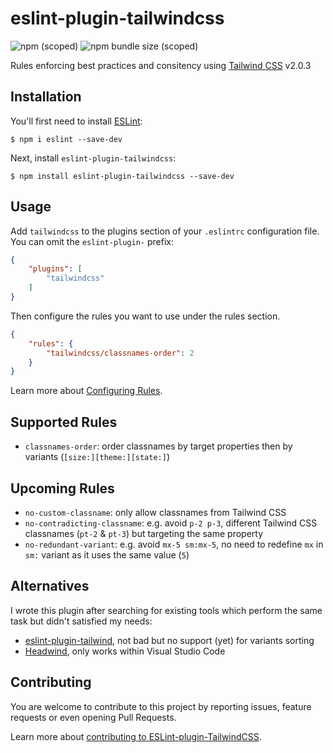 # eslint-plugin-tailwindcss
![npm (scoped)](https://img.shields.io/npm/v/eslint-plugin-tailwindcss?style=for-the-badge) ![npm bundle size (scoped)](https://img.shields.io/npm/l/eslint-plugin-tailwindcss?style=for-the-badge)

Rules enforcing best practices and consitency using [Tailwind CSS](https://tailwindcss.com/) v2.0.3

## Installation

You'll first need to install [ESLint](http://eslint.org):

```
$ npm i eslint --save-dev
```

Next, install `eslint-plugin-tailwindcss`:

```
$ npm install eslint-plugin-tailwindcss --save-dev
```


## Usage

Add `tailwindcss` to the plugins section of your `.eslintrc` configuration file. You can omit the `eslint-plugin-` prefix:

```json
{
    "plugins": [
        "tailwindcss"
    ]
}
```


Then configure the rules you want to use under the rules section.

```json
{
    "rules": {
        "tailwindcss/classnames-order": 2
    }
}
```

Learn more about [Configuring Rules](https://eslint.org/docs/user-guide/configuring/rules).

## Supported Rules

* `classnames-order`: order classnames by target properties then by variants (`[size:][theme:][state:]`)

## Upcoming Rules

* `no-custom-classname`: only allow classnames from Tailwind CSS
* `no-contradicting-classname`: e.g. avoid `p-2 p-3`, different Tailwind CSS classnames (`pt-2` & `pt-3`) but targeting the same property
* `no-redundant-variant`: e.g. avoid `mx-5 sm:mx-5`, no need to redefine `mx` in `sm:` variant as it uses the same value (`5`)

## Alternatives

I wrote this plugin after searching for existing tools which perform the same task but didn't satisfied my needs:

* [eslint-plugin-tailwind](https://www.npmjs.com/package/eslint-plugin-tailwind), not bad but no support (yet) for variants sorting
* [Headwind](https://marketplace.visualstudio.com/items?itemName=heybourn.headwind), only works within Visual Studio Code

## Contributing

You are welcome to contribute to this project by reporting issues, feature requests or even opening Pull Requests.

Learn more about [contributing to ESLint-plugin-TailwindCSS](CONTRIBUTING.md).